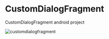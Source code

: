 # CustomDialogFragment
CustomDialogFragment android project


![customdialogfragment](https://user-images.githubusercontent.com/30308568/40644353-95f31452-6340-11e8-9b78-8dc0ddfec58b.png)

